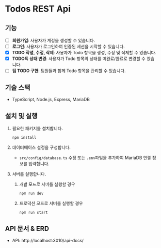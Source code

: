 # Todos REST Api

## 기능

- [ ] **회원가입**: 사용자가 계정을 생성할 수 있습니다.
- [ ] **로그인**: 사용자가 로그인하여 인증된 세션을 시작할 수 있습니다.
- [x] **TODO 작성, 수정, 삭제**: 사용자가 Todo 항목을 생성, 수정 및 삭제할 수 있습니다.
- [x] **TODO의 상태 변경**: 사용자가 Todo 항목의 상태를 미완료/완료로 변경할 수 있습니다.
- [ ] **팀 TODO 구현**: 팀원들과 함께 Todo 항목을 관리할 수 있습니다.

## 기술 스택

- TypeScript, Node.js, Express, MariaDB

## 설치 및 실행

1. 필요한 패키지를 설치합니다.

   ```bash
   npm install
   ```

2. 데이터베이스 설정을 구성합니다.

   - `src/config/database.ts` 수정 또는 `.env`파일을 추가하여 MariaDB 연결 정보를 입력합니다.

3. 서버를 실행합니다.

   1. 개발 모드로 서버를 실행할 경우

      ```bash
      npm run dev
      ```

   2. 프로덕션 모드로 서버를 실행할 경우

      ```bash
      npm run start
      ```

## API 문서 & ERD

- API: http://localhost:3010/api-docs/

